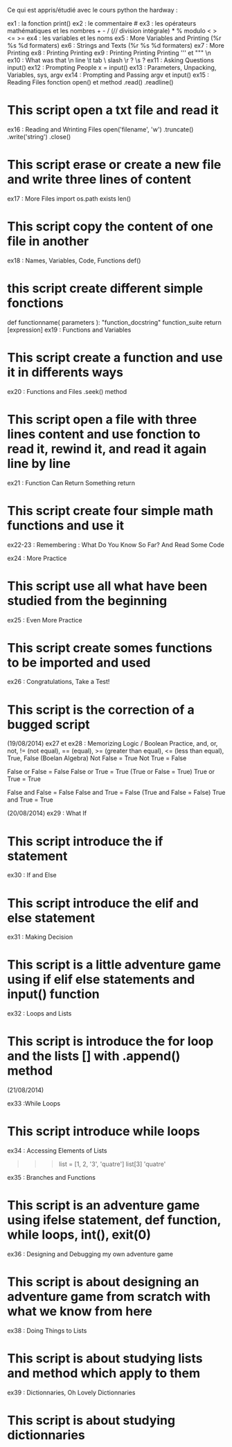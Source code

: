 Ce qui est appris/étudié avec le cours python the hardway :

ex1 : la fonction print()
ex2 : le commentaire #
ex3 : les opérateurs mathématiques et les nombres + - / (// division intégrale) * % modulo < > <= >=
ex4 : les variables et les noms
ex5 : More Variables and Printing (%r %s %d formaters)
ex6 : Strings and Texts (%r %s %d formaters)
ex7 : More Printing
ex8 : Printing Printing
ex9 : Printing Printing Printing ''' et """ \n
ex10 : What was that \n line  \t tab \\ slash \r ? \s ?
ex11 : Asking Questions input()
ex12 : Prompting People x = input()
ex13 : Parameters, Unpacking, Variables, sys, argv
ex14 : Prompting and Passing argv et input()
ex15 : Reading Files fonction open() et method .read() .readline()
# This script open a txt file and read it

ex16 : Reading and Wrinting Files open('filename', 'w') .truncate() .write('string') .close()
# This script erase or create a new file and write three lines of content

ex17 : More Files import os.path exists len()
# This script copy the content of one file in another

ex18 : Names, Variables, Code, Functions def()
# this script create different simple fonctions
def functionname( parameters ):
   "function_docstring"
   function_suite
   return [expression]
ex19 : Functions and Variables
# This script create a function and use it in differents ways

ex20 : Functions and Files .seek() method
# This script open a file with three lines content and use fonction to read it, rewind it, and read it again line by line

ex21 : Function Can Return Something return
# This script create four simple math functions and use it

ex22-23 : Remembering : What Do You Know So Far? And Read Some Code


ex24 : More Practice
# This script use all what have been studied from the beginning

ex25 : Even More Practice
# This script create somes functions to be imported and used

ex26 : Congratulations, Take a Test!
# This script is the correction of a bugged script

(19/08/2014)
ex27 et ex28 : Memorizing Logic / Boolean Practice, and, or, not, != (not equal), == (equal), >= (greater than equal), <= (less than equal), True, False (Boelan Algebra) 
Not False = True
Not True = False

False or False = False
False or True = True (True or False = True)
True or True = True

False and False = False
False and True = False (True and False = False)
True and True = True

(20/08/2014)
ex29 : What If
# This script introduce the if statement

ex30 : If and Else
# This script introduce the elif and else statement

ex31 : Making Decision
# This script is a little adventure game using if elif else statements and input() function

ex32 : Loops and Lists
# This script is introduce the for loop and the lists [] with .append() method

(21/08/2014)

ex33 :While Loops
# This script introduce while loops

ex34 : Accessing Elements of Lists
>>>list = [1, 2, '3', 'quatre']
>>>list[3]
'quatre'

ex35 : Branches and  Functions 
# This script is an adventure game using ifelse statement, def function, while loops, int(), exit(0)

ex36 : Designing and Debugging my own adventure game
# This script is about designing an adventure game from scratch with what we know from here 

ex38 : Doing Things to Lists
# This script is about studying lists and method which apply to them

ex39 : Dictionnaries, Oh Lovely Dictionnaries
# This script is about studying dictionnaries